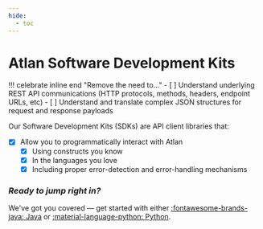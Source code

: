 ```yaml
---
hide:
  - toc
---
```


# Atlan Software Development Kits

!!! celebrate inline end "Remove the need to..."
	- [ ] Understand underlying REST API communications (HTTP protocols, methods, headers, endpoint URLs, etc)
	- [ ] Understand and translate complex JSON structures for request and response payloads

Our Software Development Kits (SDKs) are API client libraries that:

- [x] Allow you to programmatically interact with Atlan
	- [x] Using constructs you know
	- [x] In the languages you love
	- [x] Including proper error-detection and error-handling mechanisms

### *Ready to jump right in?*

We've got you covered — get started with either [:fontawesome-brands-java: Java](java/getting-started) or [:material-language-python: Python](python/getting-started).
